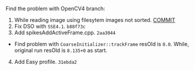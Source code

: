 Find the problem with OpenCV4 branch:
1. While reading image using filesytem images not sorted. [COMMIT](768c6ed)
2. Fix DSO with `SSE4.1`. `b88f73c`
3. Add spikesAddActiveFrame.cpp. `2aa3044`
  - Find problem with `CoarseInitializer::trackFrame` resOld is `0.0`. While, original run resOld is `8.135+0` as start.
4. Add Easy profile. `31ebda2`

